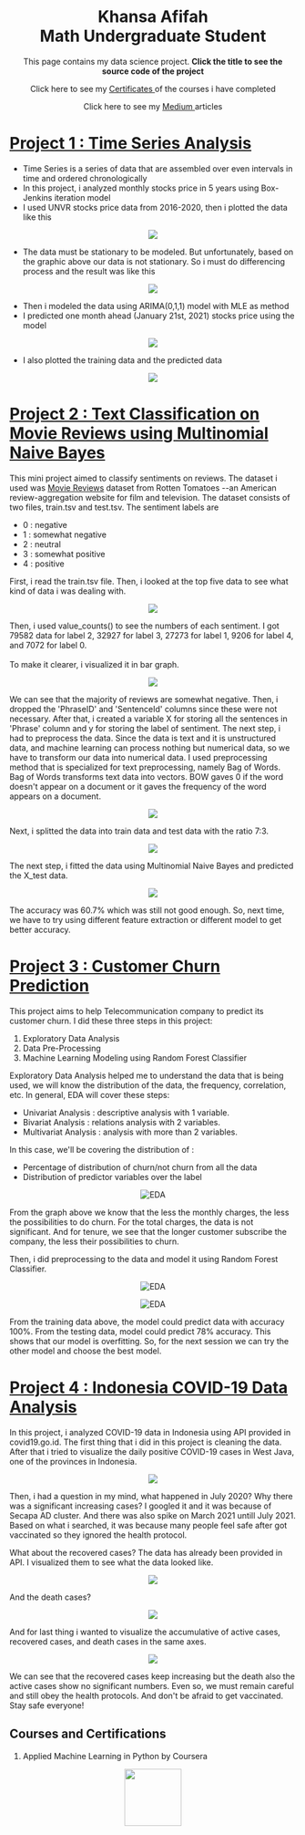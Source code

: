 <h1 align="center">
Khansa Afifah <br>
Math Undergraduate Student
</h1>
<p align="center"> This page contains my data science project. <b> Click the title to see the source code of the project </b></p>
<p align="center">Click here to see my <a href="https://drive.google.com/drive/folders/1cnvteGllhWqb4X4SYLl5syBD2S0pzJXd?usp=sharing">  Certificates </a>of the courses i have completed</p>
<p align="center"> Click here to see my <a href="https://khns26.medium.com/"> Medium </a>articles</p>

# [Project 1 : Time Series Analysis](https://github.com/khns26/mini_project/blob/90b98cbf188f9724876d4e5c2ede3dac06de1cfd/Time%20Series%20Forecasting.R)
- Time Series is a series of data that are assembled over even intervals in time and ordered chronologically
- In this project, i analyzed monthly stocks price in 5 years using Box-Jenkins iteration model
- I used UNVR stocks price data from 2016-2020, then i plotted the data like this
<p align="center">
<img src="https://github.com/khns26/mini_project/blob/main/plot%20df_ts.jpg?raw=true"/>
  </p>
  
- The data must be stationary to be modeled. But unfortunately, based on the graphic above our data is not stationary. So i must do differencing process and the result was like this
<p align="center">
<img src="https://github.com/khns26/mini_project/blob/main/plot%20df%20diff.jpg?raw=true"/>
  </p>

- Then i modeled the data using ARIMA(0,1,1) model with MLE as method
- I predicted one month ahead (January 21st, 2021) stocks price using the model
<p align="center">
<img src="https://github.com/khns26/mini_project/blob/main/plot%20ramal%20jan%2021.jpg?raw=true"/>
  </p>
  
- I also plotted the training data and the predicted data
<p align="center">
<img src="https://github.com/khns26/mini_project/blob/main/asli%20vs%20taksiran.jpg?raw=true"/>
  </p>

# [Project 2 : Text Classification on Movie Reviews using Multinomial Naive Bayes](https://github.com/khns26/mini_project/blob/b3ea88f071f406ab8e5de84315e5e49c357274c6/MultinomialNB%20-%20Text%20Classification.ipynb)
This mini project aimed to classify sentiments on reviews. The dataset i used was <a href='https://www.kaggle.com/c/sentiment-analysis-on-movie-reviews/data'>Movie Reviews</a> dataset from Rotten Tomatoes --an American review-aggregation website for film and television.  The dataset consists of two files, train.tsv and test.tsv. The sentiment labels are 
- 0 : negative
- 1 : somewhat negative
- 2 : neutral
- 3 : somewhat positive
- 4 : positive

First, i read the train.tsv file. Then, i looked at the top five data to see what kind of data i was dealing with. 
<p align="center"> <img src="https://github.com/khns26/mini_project/blob/main/datahead.png?raw=true"></p>
Then, i used value_counts() to see the numbers of each sentiment. I got 79582 data for label 2, 32927 for label 3, 27273 for label 1, 9206 for label 4, and 7072 for label 0. <br><br> To make it clearer, i visualized it in bar graph. <br>
<p align="center"> <img src="https://github.com/khns26/mini_project/blob/main/bar%20graph.png?raw=true"></p>
We can see that the majority of reviews are somewhat negative.
Then, i dropped the 'PhraseID' and 'SentenceId' columns since these were not necessary. After that, i created a variable X for storing all the sentences in 'Phrase' column and y for storing the label of sentiment.
The next step, i had to preprocess the data. Since the data is text and it is unstructured data, and machine learning can process nothing but numerical data, so we have to transform our data into numerical data. I used preprocessing method that is specialized for text preprocessing, namely Bag of Words. Bag of Words transforms text data into vectors. BOW gaves 0 if the word doesn't appear on a document or it gaves the frequency of the word appears on a document.      
<p align="center"> <img src="https://github.com/khns26/mini_project/blob/main/bow.png?raw=true"></p>
Next, i splitted the data into train data and test data with the ratio 7:3. 
<p align="center"> <img src="https://github.com/khns26/mini_project/blob/main/traintestsplit.png?raw=true"></p>
The next step, i fitted the data using Multinomial Naive Bayes and predicted the X_test data. 
<p align="center"> <img src="https://github.com/khns26/mini_project/blob/main/fit%20n%20predict.png?raw=true"></p>
The accuracy was 60.7% which was still not good enough. So, next time, we have to try using different feature extraction or different model to get better accuracy.

# [Project 3 : Customer Churn Prediction](https://github.com/khns26/Customer_Churn_Prediction)
This project aims to help Telecommunication company to predict its customer churn. I did these three steps in this project:
1. Exploratory Data Analysis
2. Data Pre-Processing
3. Machine Learning Modeling using Random Forest Classifier

Exploratory Data Analysis helped me to understand the data that is being used, we will know the distribution of the data, the frequency, correlation, etc. In general, EDA will cover these steps:
- Univariat Analysis : descriptive analysis with 1 variable.
- Bivariat Analysis : relations analysis with 2 variables.
- Multivariat Analysis : analysis with more than 2 variables.

In this case, we'll be covering the distribution of :
- Percentage of distribution of churn/not churn from all the data
- Distribution of predictor variables over the label

<p align="center">
  <img src="https://github.com/khns26/Customer_Churn_Prediction/blob/main/custchurn.png?raw=true" alt="EDA"/>
</p>

From the graph above we know that the less the monthly charges, the less the possibilities to do churn. For the total charges, the data is not significant. And for tenure, we see that the longer customer subscribe the company, the less their possibilities to churn. 

Then, i did preprocessing to the data and model it using Random Forest Classifier. 
<p align="center">
  <img src="https://github.com/khns26/Customer_Churn_Prediction/blob/main/Accuracy%20of%20training%20data.png?raw=true" alt="EDA"/>
</p>

<p align="center">
  <img src="https://github.com/khns26/Customer_Churn_Prediction/blob/main/Accuracy%20of%20testing%20data.png?raw=true" alt="EDA"/>
</p>

From the training data above, the model could predict data with accuracy 100%. From the testing data, model could predict 78% accuracy. This shows that our model is overfitting. So, for the next session we can try the other model and choose the best model.

# [Project 4 : Indonesia COVID-19 Data Analysis](https://github.com/khns26/Indonesia-COVID-19-Analysis-using-Python)
In this project, i analyzed COVID-19 data in Indonesia using API provided in covid19.go.id. The first thing that i did in this project is cleaning the data. After that i tried to visualize the daily positive COVID-19 cases in West Java, one of the provinces in Indonesia. 
<p align="center">
  <img src="https://github.com/khns26/Indonesia-COVID-19-Analysis-using-Python/blob/main/dailypositivewestjava.png?raw=true"/>
</p>

Then, i had a question in my mind, what happened in July 2020? Why there was a significant increasing cases? I googled it and it was because of Secapa AD cluster. And there was also spike on March 2021 untill July 2021. Based on what i searched, it was because many people feel safe after got vaccinated so they ignored the health protocol. 

What about the recovered cases? The data has already been provided in API. I visualized them to see what the data looked like.

<p align="center">
  <img src="https://github.com/khns26/Indonesia-COVID-19-Analysis-using-Python/blob/main/recovered.png?raw=true"/>
</p>

And the death cases?

<p align="center">
  <img src="https://github.com/khns26/Indonesia-COVID-19-Analysis-using-Python/blob/main/death.png?raw=true"/>
</p>

And for last thing i wanted to visualize the accumulative of active cases, recovered cases, and death cases in the same axes.

<p align="center">
  <img src="https://github.com/khns26/Indonesia-COVID-19-Analysis-using-Python/blob/main/dinamika.png?raw=true"/>
</p>

We can see that the recovered cases keep increasing but the death also the active cases show no significant numbers. Even so, we must remain careful and still obey the health protocols. And don't be afraid to get vaccinated. Stay safe everyone!


<h2> Courses and Certifications </h2>

1. Applied Machine Learning in Python by Coursera <br> 
<p align="center">
  <img src="https://github.com/khns26/Portfolio/blob/main/Coursera-Applied%20Machine%20Learning%20in%20Python-NQ3VQU2A2KQM-1.png?raw=true" width="100"/>
</p>
